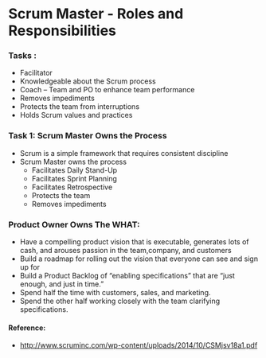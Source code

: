 # Scrum Master - Roles and Responsibilities

### Tasks : 
* Facilitator
* Knowledgeable about the Scrum process
* Coach – Team and PO to enhance team performance
* Removes impediments
* Protects the team from interruptions
* Holds Scrum values and practices 

### Task 1: Scrum Master Owns the Process
* Scrum is a simple framework that requires consistent discipline
* Scrum Master owns the process
   * Facilitates Daily Stand-Up
   * Facilitates Sprint Planning
   * Facilitates Retrospective
   * Protects the team
   * Removes impediments
   
### Product Owner Owns The WHAT:
* Have a compelling product vision that is executable, generates lots of cash, and arouses passion in the team,company, and customers
* Build a roadmap for rolling out the vision that everyone can see and sign up for 
* Build a Product Backlog of “enabling specifications” that are “just enough, and just in time.”
* Spend half the time with customers, sales, and marketing.
* Spend the other half working closely with the team clarifying specifications.


#### Reference:
* http://www.scruminc.com/wp-content/uploads/2014/10/CSMjsv18a1.pdf
